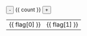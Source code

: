 <!-- Vue 2.x  -->
<script>
  new Vue({
    el: '#example_vue',
    // Options...
      data() {
          return {
              count: 0,
              flags: {}
          };
      },
      created() {
          fetch('arches_flags.json')
              .then(response => response.json())
              .then(data => (this.flags = data))
              .catch(err => console.log(err));
      }
  });
</script>

<div id="example_vue">
    <button @click="count -= 1">-</button>
    {{ count }}
    <button @click="count += 1">+</button>
    <table>
        <tr v-for="flag in flags">
            <td>{{ flag[0] }}</td><td v-if="count>0">{{ flag[1] }}</td>
        </tr>
    </table>
</div>